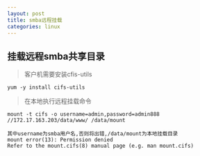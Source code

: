 ```yaml
---
layout: post
title: smba远程挂载
categories: linux
---
```


## 挂载远程smba共享目录

> 客户机需要安装cfis-utils

```
yum -y install cifs-utils
```

>在本地执行远程挂载命令

```
mount -t cifs -o username=admin,password=admin888 //172.17.163.203/data/www/ /data/mount
```

    其中username为smba用户名,否则将出错,/data/mount为本地挂载目录
    mount error(13): Permission denied
    Refer to the mount.cifs(8) manual page (e.g. man mount.cifs)
